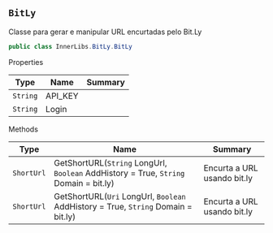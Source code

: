 ## `BitLy`

Classe para gerar e manipular URL encurtadas pelo Bit.Ly
```csharp
public class InnerLibs.BitLy.BitLy

```

Properties

| Type | Name | Summary | 
| --- | --- | --- | 
| `String` | API_KEY |  | 
| `String` | Login |  | 


Methods

| Type | Name | Summary | 
| --- | --- | --- | 
| `ShortUrl` | GetShortURL(`String` LongUrl, `Boolean` AddHistory = True, `String` Domain = bit.ly) | Encurta a URL usando bit.ly | 
| `ShortUrl` | GetShortURL(`Uri` LongUrl, `Boolean` AddHistory = True, `String` Domain = bit.ly) | Encurta a URL usando bit.ly | 


